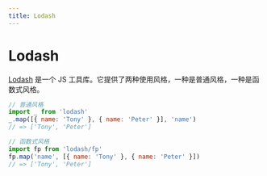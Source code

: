 ```yaml
---
title: Lodash
---
```


<script>
  import _ from "lodash"
  import fp from "lodash/fp"

  if (typeof window !== 'undefined') {
    window._ = _
    window.fp = fp
  }
</script>

# Lodash

[Lodash](https://lodash.com/) 是一个 JS 工具库。它提供了两种使用风格，一种是普通风格，一种是函数式风格。

```js
// 普通风格
import _ from 'lodash'
_.map([{ name: 'Tony' }, { name: 'Peter' }], 'name')
// => ['Tony', 'Peter']

// 函数式风格
import fp from 'lodash/fp'
fp.map('name', [{ name: 'Tony' }, { name: 'Peter' }])
// => ['Tony', 'Peter']
```

